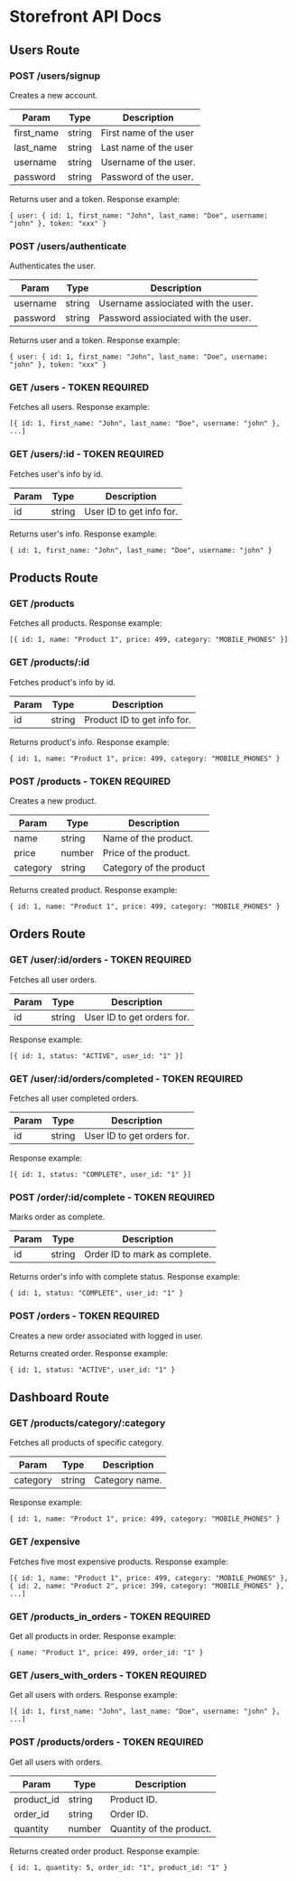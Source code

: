 # Storefront API Docs

## Users Route

### POST /users/signup

Creates a new account.

| Param      | Type   | Description            |
| ---------- | ------ | ---------------------- |
| first_name | string | First name of the user |
| last_name  | string | Last name of the user  |
| username   | string | Username of the user.  |
| password   | string | Password of the user.  |

Returns user and a token. Response example:

`{ user: { id: 1, first_name: "John", last_name: "Doe", username: "john" }, token: "xxx" }`

### POST /users/authenticate

Authenticates the user.

| Param    | Type   | Description                         |
| -------- | ------ | ----------------------------------- |
| username | string | Username assiociated with the user. |
| password | string | Password assiociated with the user. |

Returns user and a token. Response example:

`{ user: { id: 1, first_name: "John", last_name: "Doe", username: "john" }, token: "xxx" }`

### GET /users - TOKEN REQUIRED

Fetches all users. Response example:

`[{ id: 1, first_name: "John", last_name: "Doe", username: "john" }, ...]`

### GET /users/:id - TOKEN REQUIRED

Fetches user's info by id.

| Param | Type   | Description              |
| ----- | ------ | ------------------------ |
| id    | string | User ID to get info for. |

Returns user's info. Response example:

`{ id: 1, first_name: "John", last_name: "Doe", username: "john" }`

## Products Route

### GET /products

Fetches all products. Response example:

`[{ id: 1, name: "Product 1", price: 499, category: "MOBILE_PHONES" }]`

### GET /products/:id

Fetches product's info by id.

| Param | Type   | Description                 |
| ----- | ------ | --------------------------- |
| id    | string | Product ID to get info for. |

Returns product's info. Response example:

`{ id: 1, name: "Product 1", price: 499, category: "MOBILE_PHONES" }`

### POST /products - TOKEN REQUIRED

Creates a new product.

| Param    | Type   | Description             |
| -------- | ------ | ----------------------- |
| name     | string | Name of the product.    |
| price    | number | Price of the product.   |
| category | string | Category of the product |

Returns created product. Response example:

`{ id: 1, name: "Product 1", price: 499, category: "MOBILE_PHONES" }`

## Orders Route

### GET /user/:id/orders - TOKEN REQUIRED

Fetches all user orders.

| Param | Type   | Description                |
| ----- | ------ | -------------------------- |
| id    | string | User ID to get orders for. |

Response example:

`[{ id: 1, status: "ACTIVE", user_id: "1" }]`

### GET /user/:id/orders/completed - TOKEN REQUIRED

Fetches all user completed orders.

| Param | Type   | Description                |
| ----- | ------ | -------------------------- |
| id    | string | User ID to get orders for. |

Response example:

`[{ id: 1, status: "COMPLETE", user_id: "1" }]`

### POST /order/:id/complete - TOKEN REQUIRED

Marks order as complete.

| Param | Type   | Description                   |
| ----- | ------ | ----------------------------- |
| id    | string | Order ID to mark as complete. |

Returns order's info with complete status. Response example:

`{ id: 1, status: "COMPLETE", user_id: "1" }`

### POST /orders - TOKEN REQUIRED

Creates a new order associated with logged in user.

Returns created order. Response example:

`{ id: 1, status: "ACTIVE", user_id: "1" }`

## Dashboard Route

### GET /products/category/:category

Fetches all products of specific category.

| Param    | Type   | Description    |
| -------- | ------ | -------------- |
| category | string | Category name. |

Response example:

`{ id: 1, name: "Product 1", price: 499, category: "MOBILE_PHONES" }`

### GET /expensive

Fetches five most expensive products. Response example:

`[{ id: 1, name: "Product 1", price: 499, category: "MOBILE_PHONES" }, { id: 2, name: "Product 2", price: 399, category: "MOBILE_PHONES" }, ...]`

### GET /products_in_orders - TOKEN REQUIRED

Get all products in order. Response example:

`{ name: "Product 1", price: 499, order_id: "1" }`

### GET /users_with_orders - TOKEN REQUIRED

Get all users with orders. Response example:

`[{ id: 1, first_name: "John", last_name: "Doe", username: "john" }, ...]`

### POST /products/orders - TOKEN REQUIRED

Get all users with orders.

| Param      | Type   | Description              |
| ---------- | ------ | ------------------------ |
| product_id | string | Product ID.              |
| order_id   | string | Order ID.                |
| quantity   | number | Quantity of the product. |

Returns created order product. Response example:

`{ id: 1, quantity: 5, order_id: "1", product_id: "1" }`

